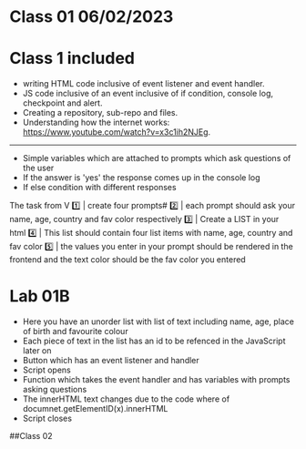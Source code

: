 # Class 01 06/02/2023 

# Class 1 included 
- writing HTML code inclusive of event listener and event handler.
- JS code inclusive of an event inclusive of if condition, console log, checkpoint and alert. 
- Creating a repository, sub-repo and files. 
- Understanding how the internet works: https://www.youtube.com/watch?v=x3c1ih2NJEg. 
______________________________________________________________________

- Simple variables which are attached to prompts which ask questions of the user
- If the answer is 'yes' the response comes up in the console log
- If else condition with different responses

The task from V 
1️⃣  | create four prompts#
2️⃣  | each prompt should ask your name, age, country and fav color respectively
3️⃣  | Create a LIST in your html
4️⃣  | This list should contain four list items with name, age, country and fav color
5️⃣  | the values you enter in your prompt should be rendered in the frontend and the text color should be the fav color you entered

# Lab 01B
- Here you have an unorder list with list of text including name, age, place of birth and favourite colour
- Each piece of text in the list has an id to be refenced in the JavaScript later on
- Button which has an event listener and handler
- Script opens
- Function which takes the event handler and has variables with prompts asking questions
- The innerHTML text changes due to the code where of documnet.getElementID(x).innerHTML 
- Script closes 


##Class 02
